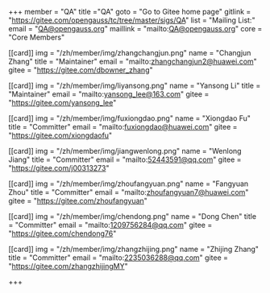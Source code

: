 ﻿+++
member = "QA"
title ="QA"
goto = "Go to Gitee home page"
gitlink = "https://gitee.com/opengauss/tc/tree/master/sigs/QA"
list = "Mailing List:"
email = "QA@opengauss.org"
maillink = "mailto:QA@opengauss.org"
core = "Core Members"

[[card]]
img = "/zh/member/img/zhangchangjun.png"
name = "Changjun Zhang"
title = "Maintainer"
email = "mailto:zhangchangjun2@huawei.com"
gitee = "https://gitee.com/dbowner_zhang"


[[card]]
img = "/zh/member/img/liyansong.png"
name = "Yansong Li"
title = "Maintainer"
email = "mailto:yansong_lee@163.com"
gitee = "https://gitee.com/yansong_lee"

[[card]]
img = "/zh/member/img/fuxiongdao.png"
name = "Xiongdao Fu"
title = "Committer"
email = "mailto:fuxiongdao@huawei.com"
gitee = "https://gitee.com/xiongdaofu"

[[card]]
img = "/zh/member/img/jiangwenlong.png"
name = "Wenlong Jiang"
title = "Committer"
email = "mailto:52443591@qq.com"
gitee = "https://gitee.com/j00313273"

[[card]]
img = "/zh/member/img/zhoufangyuan.png"
name = "Fangyuan Zhou"
title = "Committer"
email = "mailto:zhoufangyuan7@huawei.com"
gitee = "https://gitee.com/zhoufangyuan"

[[card]]
img = "/zh/member/img/chendong.png"
name = "Dong Chen"
title = "Committer"
email = "mailto:1209756284@qq.com"
gitee = "https://gitee.com/chendong76"

[[card]]
img = "/zh/member/img/zhangzhijing.png"
name = "Zhijing Zhang"
title = "Committer"
email = "mailto:2235036288@qq.com"
gitee = "https://gitee.com/zhangzhijingMY"


+++